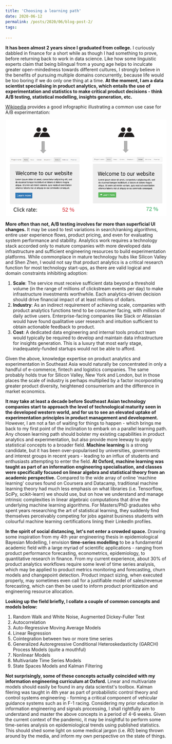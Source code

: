 ```yaml
---
title: 'Choosing a learning path'
date: 2020-06-12
permalink: /posts/2020/06/blog-post-2/
tags:

---
```

**It has been almost 2 years since I graduated from college.** I curiously dabbled in finance for a short while as though I had something to prove, before returning back to work in data science. Like how some linguistic experts claim that being bilingual from a young age helps to inculcate greater open-mindedness towards different cultures, I strongly believe in the benefits of pursuing multiple domains concurrently, because life would be too boring if we do only one thing at a time. **At the moment, I am a data scientist specialising in product analytics, which entails the use of experimentation and statistics to make critical product decisions - think A/B testing, statistical modelling, insights generation, etc.**

[Wikipedia](https://en.wikipedia.org/wiki/A/B_testing) provides a good infographic illustrating a common use case for A/B experimentation:

<p align="center"><img src="/images/abtesting_example.png" title="A/B Testing" width="500" height="300" /></p>

**More often than not, A/B testing involves far more than superficial UI changes.** It may be used to test variations in search/ranking algorithms, entire user experience flows, product pricing, and even for evaluating system performance and stability. Analytics work requires a technology stack accorded only to mature companies with more developed data infrastructure and sufficient engineering resources to build experimentation platforms. While commonplace in mature technology hubs like Silicon Valley and Shen Zhen, I would not say that product analytics is a critical research function for most technology start-ups, as there are valid logical and domain constraints inhibiting adoption:

1. **Scale**: The service must receive sufficient data beyond a threshold volume (in the range of millions of clickstream events per day) to make infrastructure investments worthwhile. Each analytics-driven decision should drive financial impact of at least millions of dollars.
2. **Industry**: As an indirect requirement of achieving scale, companies with product analytics functions tend to be consumer facing, with millions of daily active users. Enterprise-facing companies like Slack or Atlassian would have found qualitative user research and intuition sufficient to obtain actionable feedback to product.
3. **Cost**: A dedicated data engineering and internal tools product team would typically be required to develop and maintain data infrastructure for insights generation. This is a luxury that most early stage, inadequately-funded startups would not be able to afford.

Given the above, knowledge expertise on product analytics and experimentation in Southeast Asia would naturally be concentrated in only a handful of e-commerce, fintech and logistics companies. The same probably holds true for Silicon Valley, New York and London, but in those places the scale of industry is perhaps multiplied by a factor incorporating greater product diversity, heightened consumerism and the difference in market economics.

**It may take at least a decade before Southeast Asian technology companies start to approach the level of technological maturity seen in the developed western world, and for us to see an elevated uptake of experimentation principles in product management and development.** However, I am not a fan of waiting for things to happen - which brings me back to my first point of the inclination to embark on a parallel learning path. Any chosen learning path should bolster my existing capabilities in product analytics and experimentation, but also provide more leeway to apply statistical concepts to a broader field. **Machine learning** is a strong candidate, but it has been over-popularised by universities, governments and interest groups in recent years - leading to an influx of students and enthusiasts attempting to enter the field. **At Oxford, machine learning was taught as part of an information engineering specialisation, and classes were specifically focused on linear algebra and statistical theory from an academic perspective.** Compared to the wide array of online 'machine learning' courses found on Coursera and Datacamp, traditional machine learning theory had much less emphasis on what libraries (i.e. Tensorflow, SciPy, scikit-learn) we should use, but on how we understand and manage intrinsic complexities in linear algebraic computations that drive the underlying machine learning algorithms. For Masters/PhD graduates who spent years researching the art of statistical learning, they suddenly find themselves perceivably competing for jobs against business students with colourful machine learning certifications lining their LinkedIn profiles.

**In the spirit of social distancing, let's not enter a crowded space.** Drawing some inspiration from my 4th year engineering thesis in epidemiological Bayesian Modelling, I envision **time-series modelling** to be a fundamental academic field with a large myriad of scientific applications - ranging from product performance forecasting, econometrics, epidemiology, to quantitative research in finance. From my current experience, about 30% of product analytics workflows require some level of time series analysis, which may be applied to product metrics monitoring and forecasting, churn models and changepoint detection. Product impact sizing, when executed properly, may sometimes even call for a justifiable model of sales/revenue forecasting, which can then be used to inform product prioritization and engineering resource allocation.

**Looking up the field briefly, I collate a couple of common concepts and models below:**
1. Random Walk and White Noise, Augmented Dickey-Fuller Test
2. Autocorrelation
3. Auto-Regressive Moving Average Models
4. Linear Regression
5. Cointegration between two or more time series
6. Generalized Autoregressive Conditional Heteroskedasticity (GARCH) Process Models (quite a mouthful)
7. Nonlinear Models
8. Multivariate Time Series Models
9. State Spaces Models and Kalman Filtering

**Not surprisingly, some of these concepts actually coincided with my information engineering curriculum at Oxford.** Linear and multivariate models should easily be found in any data scientist's toolbox. Kalman filering was taught in 4th year as part of probabilistic control theory and control systems engineering - forming a critical component of vehicular guidance systems such as in F-1 racing. Considering my prior education in information engineering and signals processing, I shall rightfully aim to understand and master the above concepts in a period of 4-6 weeks. Given the current context of the pandemic, it may be insightful to perform some time-series analysis on epidemiological trends using published statistics. This should shed some light on some medical jargon (i.e. *R0*) being thrown around by the media, and inform my own perspective on the state of things.

